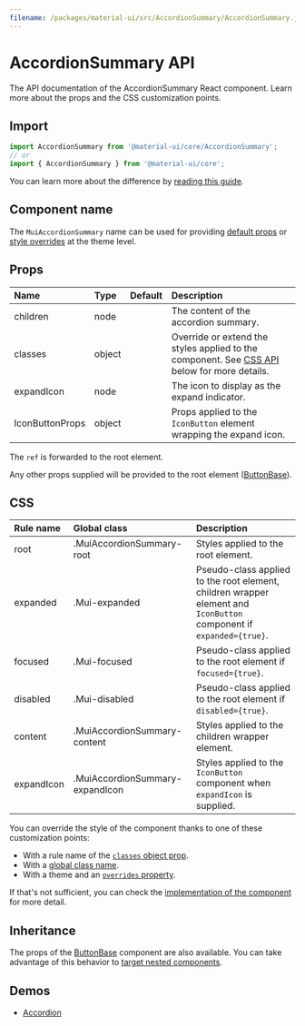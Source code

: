 ```yaml
---
filename: /packages/material-ui/src/AccordionSummary/AccordionSummary.js
---
```


<!--- This documentation is automatically generated, do not try to edit it. -->

# AccordionSummary API

<p class="description">The API documentation of the AccordionSummary React component. Learn more about the props and the CSS customization points.</p>

## Import

```js
import AccordionSummary from '@material-ui/core/AccordionSummary';
// or
import { AccordionSummary } from '@material-ui/core';
```

You can learn more about the difference by [reading this guide](/guides/minimizing-bundle-size/).



## Component name

The `MuiAccordionSummary` name can be used for providing [default props](/customization/globals/#default-props) or [style overrides](/customization/globals/#css) at the theme level.

## Props

| Name | Type | Default | Description |
|:-----|:-----|:--------|:------------|
| <span class="prop-name">children</span> | <span class="prop-type">node</span> |  | The content of the accordion summary. |
| <span class="prop-name">classes</span> | <span class="prop-type">object</span> |  | Override or extend the styles applied to the component. See [CSS API](#css) below for more details. |
| <span class="prop-name">expandIcon</span> | <span class="prop-type">node</span> |  | The icon to display as the expand indicator. |
| <span class="prop-name">IconButtonProps</span> | <span class="prop-type">object</span> |  | Props applied to the `IconButton` element wrapping the expand icon. |

The `ref` is forwarded to the root element.

Any other props supplied will be provided to the root element ([ButtonBase](/api/button-base/)).

## CSS

| Rule name | Global class | Description |
|:-----|:-------------|:------------|
| <span class="prop-name">root</span> | <span class="prop-name">.MuiAccordionSummary-root</span> | Styles applied to the root element.
| <span class="prop-name">expanded</span> | <span class="prop-name">.Mui-expanded</span> | Pseudo-class applied to the root element, children wrapper element and `IconButton` component if `expanded={true}`.
| <span class="prop-name">focused</span> | <span class="prop-name">.Mui-focused</span> | Pseudo-class applied to the root element if `focused={true}`.
| <span class="prop-name">disabled</span> | <span class="prop-name">.Mui-disabled</span> | Pseudo-class applied to the root element if `disabled={true}`.
| <span class="prop-name">content</span> | <span class="prop-name">.MuiAccordionSummary-content</span> | Styles applied to the children wrapper element.
| <span class="prop-name">expandIcon</span> | <span class="prop-name">.MuiAccordionSummary-expandIcon</span> | Styles applied to the `IconButton` component when `expandIcon` is supplied.

You can override the style of the component thanks to one of these customization points:

- With a rule name of the [`classes` object prop](/customization/components/#overriding-styles-with-classes).
- With a [global class name](/customization/components/#overriding-styles-with-global-class-names).
- With a theme and an [`overrides` property](/customization/globals/#css).

If that's not sufficient, you can check the [implementation of the component](https://github.com/mui-org/material-ui/blob/next/packages/material-ui/src/AccordionSummary/AccordionSummary.js) for more detail.

## Inheritance

The props of the [ButtonBase](/api/button-base/) component are also available.
You can take advantage of this behavior to [target nested components](/guides/api/#spread).

## Demos

- [Accordion](/components/accordion/)

